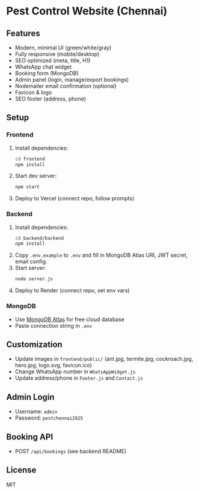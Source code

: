 # Pest Control Website (Chennai)

## Features
- Modern, minimal UI (green/white/gray)
- Fully responsive (mobile/desktop)
- SEO optimized (meta, title, H1)
- WhatsApp chat widget
- Booking form (MongoDB)
- Admin panel (login, manage/export bookings)
- Nodemailer email confirmation (optional)
- Favicon & logo
- SEO footer (address, phone)

## Setup

### Frontend
1. Install dependencies:
   ```bash
   cd frontend
   npm install
   ```
2. Start dev server:
   ```bash
   npm start
   ```
3. Deploy to Vercel (connect repo, follow prompts)

### Backend
1. Install dependencies:
   ```bash
   cd backend/backend
   npm install
   ```
2. Copy `.env.example` to `.env` and fill in MongoDB Atlas URI, JWT secret, email config.
3. Start server:
   ```bash
   node server.js
   ```
4. Deploy to Render (connect repo, set env vars)

### MongoDB
- Use [MongoDB Atlas](https://www.mongodb.com/atlas) for free cloud database
- Paste connection string in `.env`

## Customization
- Update images in `frontend/public/` (ant.jpg, termite.jpg, cockroach.jpg, hero.jpg, logo.svg, favicon.ico)
- Change WhatsApp number in `WhatsAppWidget.js`
- Update address/phone in `Footer.js` and `Contact.js`

## Admin Login
- Username: `admin`
- Password: `pestchennai2025`

## Booking API
- POST `/api/bookings` (see backend README)

## License
MIT

